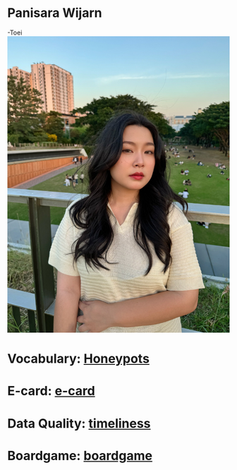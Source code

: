 # Panisara Wijarn
-Toei
![profile](img/IMG_6065.jpeg)

# Vocabulary: [Honeypots](honeypots.md)
# E-card: [e-card](e-card.md)
# Data Quality: [timeliness](timeliness.md)
# Boardgame: [boardgame](boardgame.md)
